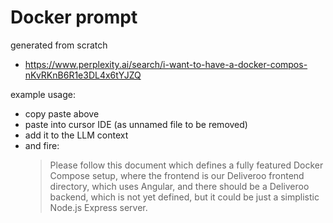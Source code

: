 # Docker prompt

generated from scratch

- https://www.perplexity.ai/search/i-want-to-have-a-docker-compos-nKvRKnB6R1e3DL4x6tYJZQ

example usage:

- copy paste above
- paste into cursor IDE (as unnamed file to be removed)
- add it to the LLM context
- and fire:
  > Please follow this document which defines a fully featured Docker Compose setup, where the frontend is our Deliveroo
  > frontend directory, which uses Angular, and there should be a Deliveroo backend, which is not yet defined, but it
  > could be just a simplistic Node.js Express server.
